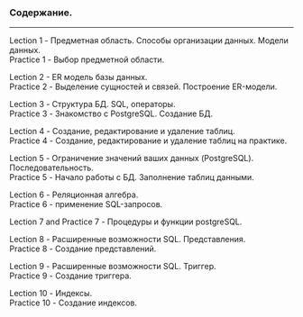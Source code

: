 
### Содержание.  
---------------------------


Lection 1 - Предметная область. Способы организации данных. Модели данных.  
Practice 1 - Выбор предметной области.

Lection 2 - ER модель базы данных.           
Practice 2 - Выделение сущностей и связей. Построение ER-модели.

Lection 3 - Структура БД. SQL, операторы.                
Practice 3 - Знакомство с PostgreSQL. Создание БД.

Lection 4 - Создание, редактирование и удаление таблиц.          
Practice 4 - Создание, редактирование и удаление таблиц на практике.

Lection 5 - Ограничение значений ваших данных (PostgreSQL). Последовательность.          
Practice 5  - Начало работы с БД. Заполнение таблиц данными.

Lection 6 - Реляционная алгебра.              
Practice 6 - применение SQL-запросов.

Lection 7 and Practice 7 -  Процедуры и функции postgreSQL.

Lection 8 - Расширенные возможности SQL. Представления.         
Practice 8 - Создание представлений.

Lection 9 - Расширенные возможности SQL. Триггер.            
Practice 9  - Создание триггера.

Lection 10 - Индексы.          
Practice 10 - Создание индексов.
